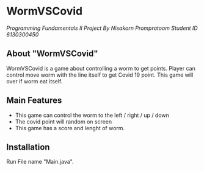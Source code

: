 # WormVSCovid
*Programming Fundamentals II Project By Nisakorn Prompratoom Student ID 6130300450*

## About "WormVSCovid"
WormVSCovid is a game about controlling a worm to get points. Player can control move worm with the line itself to get Covid 19 point.
This game will over if worm eat itself.
## Main Features
* This game can control the worm to the left / right / up / down
* The covid point will random on screen 
* This game has a score and lenght of worm.

## Installation
Run File name "Main.java".
